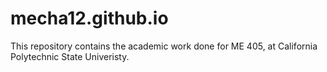 # mecha12.github.io
This repository contains the academic work done for ME 405, at California Polytechnic State Univeristy.
